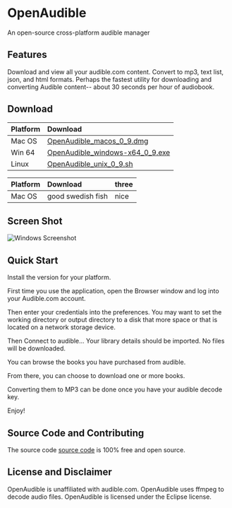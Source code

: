 # OpenAudible
An open-source cross-platform audible manager

## Features
Download and view all your audible.com content. Convert to mp3, text list, json, and html formats.
Perhaps the fastest utility for downloading and converting Audible content-- about 30 seconds per hour of audiobook.

## Download
| Platform     | Download  |
|:-------------|:----------------------------|
| Mac OS       | [OpenAudible_macos_0_9.dmg](https://github.com/openaudible/openaudible/releases/download/v0.9/OpenAudible_macos_0_9.dmg)               |
| Win 64       | [OpenAudible_windows-x64_0_9.exe](https://github.com/openaudible/openaudible/releases/download/v0.9/OpenAudible_windows-x64_0_9.exe)   |
| Linux        | [OpenAudible_unix_0_9.sh](https://github.com/openaudible/openaudible/releases/download/v0.9/OpenAudible_unix_0_9.sh)                   |

| Platform        | Download          | three |
|:-------------|:------------------|:------|
| Mac OS           | good swedish fish | nice  |

## Screen Shot
![Windows Screenshot](https://openaudible.github.io/images/open_audible_win.png)

## Quick Start
Install the version for your platform.

First time you use the application, open the Browser window and log into your Audible.com account.

Then enter your credentials into the preferences.
You may want to set the working directory or output directory to a disk that more space or that is located on a network storage device.

Then Connect to audible... Your library details should be imported. No files will be downloaded.

You can browse the books you have purchased from audible.

From there, you can choose to download one or more books.

Converting them to MP3 can be done once you have your audible decode key.

Enjoy!

## Source Code and Contributing
The source code [source code](https://github.com/openaudible/openaudible) is 100% free and open source.   

## License and Disclaimer
OpenAudible is unaffiliated with audible.com.
OpenAudible uses ffmpeg to decode audio files.
OpenAudible is licensed under the Eclipse license.
